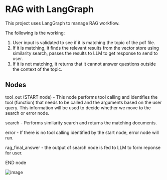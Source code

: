 # RAG with LangGraph

This project uses LangGraph to manage RAG workflow.

The following is the working:

1. User input is validated to see if it is matching the topic of the pdf file.
2. If it is matching, it finds the relevant results from the vector store using similarity search, passes the results to LLM to get response to send to user.
3. If it is not matching, it returns that it cannot answer questions outside the context of the topic.

## Nodes

tool_out (START node) - This node performs tool calling and identifies the tool (function) that needs to be called and the arguments based on the user query. This information will be used to decide whether we move to the search or error node.

search - Performs similarity search and returns the matching documents.

error - If there is no tool calling identified by the start node, error node will run.

rag_final_answer - the output of search node is fed to LLM to form reponse for user.

END node


![image](https://github.com/user-attachments/assets/3bbc95f6-45b2-4ed2-97e2-2979cdd33558)

